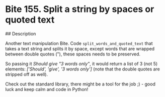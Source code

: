 # Bite 155. Split a string by spaces or quoted text

## Description

Another text manipulation Bite. Code `split_words_and_quoted_text` that takes a text string and splits it by space, except words that are wrapped between double quotes ("), these spaces needs to be preserved.

So passing it _Should give "3 words only"_, it would return a list of 3 (not 5) elements: _['Should', 'give', '3 words only']_ (note that the double quotes are stripped off as well).

Check out the standard library, there might be a tool for the job ;) - good luck and keep calm and code in Python!